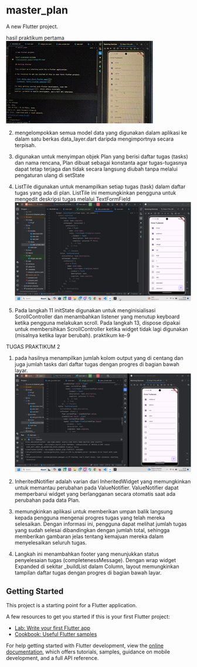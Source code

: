 # master_plan

A new Flutter project.

hasil praktikum pertama
![gif yuda](./image/01.gif)

2. mengelompokkan semua model data yang digunakan dalam aplikasi ke dalam satu berkas data_layer.dart
daripda mengimportnya secara terpisah.
3. digunakan untuk menyimpan objek Plan yang berisi daftar tugas (tasks) dan nama rencana,
Plan dibuat sebagai konstanta agar tugas-tugasnya dapat tetap terjaga dan tidak secara langsung diubah tanpa melalui pengaturan ulang di setState

4. ListTile digunakan untuk menampilkan setiap tugas (task) dalam daftar tugas yang ada di plan.
ListTile ini memungkinkan pengguna untuk mengedit deskripsi tugas melalui TextFormField
![Secreenshot yuda1](image/01.png)


5. Pada langkah 11 initState digunakan untuk menginisialisasi ScrollController dan menambahkan listener yang menutup keyboard ketika pengguna melakukan scroll.
   Pada langkah 13, dispose dipakai untuk membersihkan ScrollController ketika widget tidak lagi digunakan (misalnya ketika layar berubah).
   praktikum ke-9


TUGAS PRAKTIKUM 2

1. pada hasilnya menampilkan jumlah kolom output yang di centang dan juga jumlah tasks dari daftar tugas dengan progres di bagian bawah layar.
![Secreenshot yuda1](image/02.png)

2. InheritedNotifier adalah varian dari InheritedWidget yang memungkinkan untuk memantau perubahan pada ValueNotifier.
ValueNotifier dapat memperbarui widget yang berlangganan secara otomatis saat ada perubahan pada data Plan.

3. memungkinkan aplikasi untuk memberikan umpan balik langsung kepada pengguna mengenai progres tugas yang telah mereka selesaikan.
Dengan informasi ini, pengguna dapat melihat jumlah tugas yang sudah selesai dibandingkan dengan jumlah total, sehingga memberikan gambaran jelas
tentang kemajuan mereka dalam menyelesaikan seluruh tugas.

4. Langkah ini menambahkan footer yang menunjukkan status penyelesaian tugas (completenessMessage).
   Dengan wrap widget Expanded di sekitar _buildList dalam Column, layout memungkinkan tampilan daftar tugas dengan progres di bagian bawah layar.

## Getting Started

This project is a starting point for a Flutter application.

A few resources to get you started if this is your first Flutter project:

- [Lab: Write your first Flutter app](https://docs.flutter.dev/get-started/codelab)
- [Cookbook: Useful Flutter samples](https://docs.flutter.dev/cookbook)

For help getting started with Flutter development, view the
[online documentation](https://docs.flutter.dev/), which offers tutorials,
samples, guidance on mobile development, and a full API reference.
